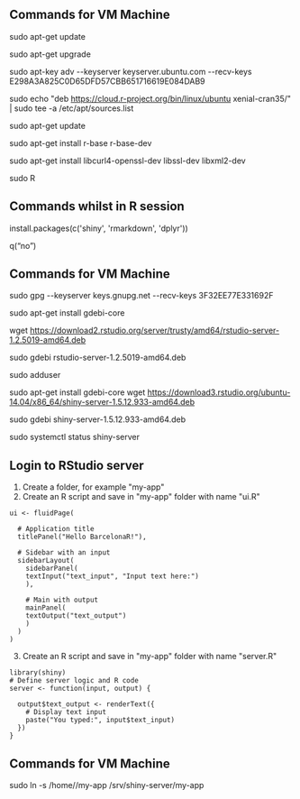 ## Commands for VM Machine

sudo apt-get update

sudo apt-get upgrade

sudo apt-key adv --keyserver keyserver.ubuntu.com --recv-keys E298A3A825C0D65DFD57CBB651716619E084DAB9

sudo echo "deb https://cloud.r-project.org/bin/linux/ubuntu xenial-cran35/" | sudo tee -a /etc/apt/sources.list

sudo apt-get update

sudo apt-get install r-base r-base-dev

sudo apt-get install libcurl4-openssl-dev libssl-dev libxml2-dev

sudo R

## Commands whilst in R session

install.packages(c('shiny', 'rmarkdown', 'dplyr'))

q(“no”)

## Commands for VM Machine

sudo gpg --keyserver keys.gnupg.net --recv-keys 3F32EE77E331692F

sudo apt-get install gdebi-core

wget https://download2.rstudio.org/server/trusty/amd64/rstudio-server-1.2.5019-amd64.deb

sudo gdebi rstudio-server-1.2.5019-amd64.deb

sudo adduser <username>

sudo apt-get install gdebi-core
wget https://download3.rstudio.org/ubuntu-14.04/x86_64/shiny-server-1.5.12.933-amd64.deb

sudo gdebi shiny-server-1.5.12.933-amd64.deb

sudo systemctl status shiny-server

## Login to RStudio server

1. Create a folder, for example "my-app"
2. Create an R script and save in "my-app" folder with name "ui.R"

```
ui <- fluidPage(
 
  # Application title
  titlePanel("Hello BarcelonaR!"),
 
  # Sidebar with an input
  sidebarLayout(
    sidebarPanel(
  	textInput("text_input", "Input text here:")
    ),
   
    # Main with output
    mainPanel(
  	textOutput("text_output")
    )
  )
)
```

3. Create an R script and save in "my-app" folder with name "server.R"

```
library(shiny)
# Define server logic and R code
server <- function(input, output) {
 
  output$text_output <- renderText({
	# Display text input
	paste("You typed:", input$text_input)
  })
}
```

## Commands for VM Machine

sudo ln -s /home/<username>/my-app /srv/shiny-server/my-app

